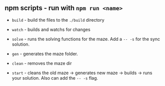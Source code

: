 ## npm scripts - run with `npm run <name>`

- `build` - build the files to the `./build` directory

- `watch` - builds and watchs for changes

- `solve` - runs the solving functions for the maze. Add a `-- -s` for the sync solution.

- `gen` - generates the maze folder.

- `clean` - removes the maze dir

- `start` - cleans the old maze -> generates new maze -> builds -> runs your solution. Also can add the `-- -s` flag.
